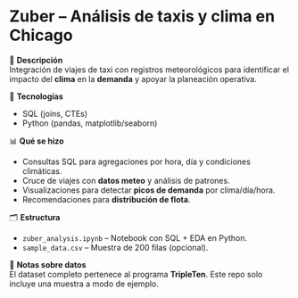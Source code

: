 # Zuber – Análisis de taxis y clima en Chicago

📌 **Descripción**  
Integración de viajes de taxi con registros meteorológicos para identificar el impacto del **clima** en la **demanda** y apoyar la planeación operativa.

🚀 **Tecnologías**  
- SQL (joins, CTEs)  
- Python (pandas, matplotlib/seaborn)  

📊 **Qué se hizo**  
- Consultas SQL para agregaciones por hora, día y condiciones climáticas.  
- Cruce de viajes con **datos meteo** y análisis de patrones.  
- Visualizaciones para detectar **picos de demanda** por clima/día/hora.  
- Recomendaciones para **distribución de flota**.

🗂️ **Estructura**  
- `zuber_analysis.ipynb` – Notebook con SQL + EDA en Python.  
- `sample_data.csv` – Muestra de 200 filas (opcional).  

📄 **Notas sobre datos**  
El dataset completo pertenece al programa **TripleTen**. Este repo solo incluye una muestra a modo de ejemplo.
